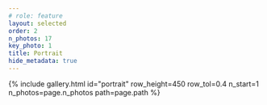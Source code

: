```yaml
---
# role: feature
layout: selected
order: 2
n_photos: 17
key_photo: 1
title: Portrait
hide_metadata: true
---
```


{% include gallery.html id="portrait" row_height=450 row_tol=0.4 n_start=1 n_photos=page.n_photos path=page.path %}
